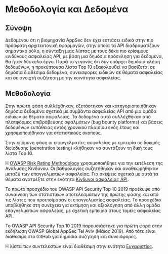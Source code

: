 Μεθοδολογία και Δεδομένα
====================

## Σύνοψη

Δεδομένου ότι η βιομηχανία AppSec δεν έχει εστιάσει ειδικά στην πιο πρόσφατη αρχιτεκτονική εφαρμογών, 
στην οποία τα API διαδραματίζουν σημαντικό ρόλο, η σύνταξη μιας λίστας με τους δέκα πιο κρίσιμους 
κινδύνους ασφαλείας API, με βάση μια δημόσια πρόσκληση για δεδομένα, θα ήταν δύσκολο έργο. 
Παρά το γεγονός ότι δεν υπάρχει δημόσια κλήση δεδομένων, η προκύπτουσα λίστα Top 10 εξακολουθεί 
να βασίζεται σε δημόσια διαθέσιμα δεδομένα, συνεισφορές ειδικών σε θέματα ασφαλείας και σε ανοιχτή συζήτηση 
με την κοινότητα ασφαλείας. 

## Μεθοδολογία

Στην πρώτη φάση συλλέχθηκαν, εξετάστηκαν και κατηγοριοποιήθηκαν δημόσια δεδομένα σχετικά 
με συμβάντα ασφαλείας API από μια ομάδα ειδικών σε θέματα ασφαλείας. Τα δεδομένα αυτά συλλέχθηκαν 
από πλατφόρμες επιβράβευσης σφαλμάτων (bug bounty platforms) και βάσεις δεδομένων ευπάθειας εντός 
χρονικού πλαισίου ενός έτους και χρησιμοποιήθηκαν για στατιστικούς σκοπούς.

Στην επόμενη φάση οι επαγγελματίες ασφαλείας με εμπειρία σε δοκιμές διείσδυσης
(penetration testing) κλήθηκαν να συντάξουν τη δική τους λίστα Top 10.

Η [OWASP Risk Rating Methodology][1] χρησιμοποιήθηκε για την εκτέλεση της Ανάλυσης Κινδύνου. 
Οι βαθμολογίες συζητήθηκαν και αναθεωρήθηκαν μεταξύ των επαγγελματιών ασφαλείας. 
Για σκέψεις σχετικά με αυτά τα θέματα ανατρέξτε στην ενότητα [Κίνδυνοι ασφαλείας API][2].

Το πρώτο προσχέδιο του OWASP API Security Top 10 2019 προέκυψε από συναίνεση των 
στατιστικών αποτελεσμάτων της πρώτης φάσης και από τις λίστες που προετοίμασαν οι επαγγελματίες ασφαλείας. 
Το προσχέδιο υποβλήθηκε στη συνέχεια για εκτίμηση και αξιολόγηση από άλλη ομάδα 
επαγγελματιών ασφαλείας, με σχετική εμπειρία στους τομείς ασφαλείας API.

Το OWASP API Security Top 10 2019 παρουσιάστηκε για πρώτη φορά στην εκδήλωση 
OWASP Global AppSec Tel Aviv (Μάιος 2019). Από τότε είναι διαθέσιμο στο GitHub 
για δημόσια συζήτηση και συνεισφορές.

Η λίστα των συντελεστών είναι διαθέσιμη στην ενότητα [Ευχαριστίες][3].

[1]: https://www.owasp.org/index.php/OWASP_Risk_Rating_Methodology
[2]: ./0x10-api-security-risks.md
[3]: ./0xd1-acknowledgments.md
